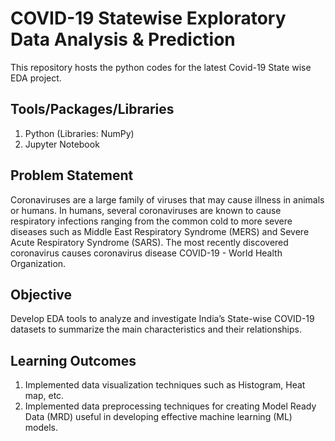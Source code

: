 # COVID-19 Statewise Exploratory Data Analysis & Prediction
This repository hosts the python codes for the latest Covid-19 State wise EDA project.

## Tools/Packages/Libraries
1. Python (Libraries: NumPy) 
2. Jupyter Notebook


##  Problem Statement
Coronaviruses are a large family of viruses that may cause illness in animals or humans. In humans, several coronaviruses are known to cause respiratory infections ranging from the common cold to more severe diseases such as Middle East Respiratory Syndrome (MERS) and Severe Acute Respiratory Syndrome (SARS). The most recently discovered coronavirus causes coronavirus disease COVID-19 - World Health Organization.

##  Objective
Develop EDA tools to analyze and investigate India’s State-wise COVID-19 datasets to summarize the main characteristics and their relationships. 

## Learning Outcomes 
1. Implemented data visualization techniques such as Histogram, Heat map, etc. 
2. Implemented data preprocessing techniques for creating Model Ready Data (MRD) useful in developing effective machine learning (ML) models. 

